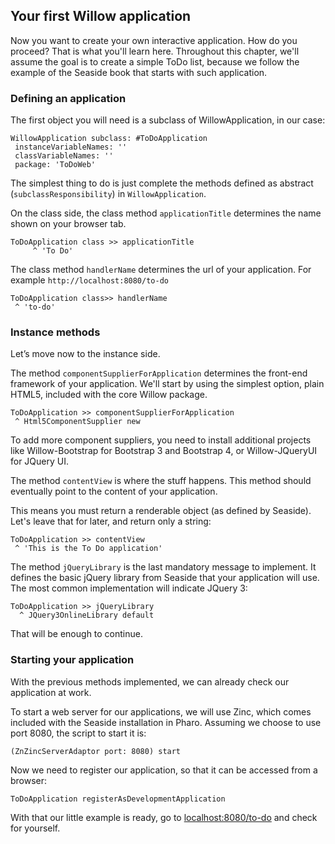 ## Your first Willow application

Now you want to create your own interactive application. How do you proceed? That is what you'll learn here.
Throughout this chapter, we'll assume the goal is to create a simple ToDo list, because we follow the example of the Seaside book that starts with such application.


### Defining an application

The first object you will need is a subclass of WillowApplication, in our case:

```
WillowApplication subclass: #ToDoApplication
 instanceVariableNames: ''
 classVariableNames: ''
 package: 'ToDoWeb'
``` 
The simplest thing to do is just complete the methods defined as abstract (`subclassResponsibility`) in `WillowApplication`.

On the class side, the class method `applicationTitle` determines the name shown on your browser tab.

```
ToDoApplication class >> applicationTitle
	 ^ 'To Do'
```
The class method `handlerName` determines the url of your application. For example `http://localhost:8080/to-do`

```
ToDoApplication class>> handlerName
 ^ 'to-do'
```

### Instance methods

Let’s move now to the instance side.

The method `componentSupplierForApplication` determines the front-end framework of your application. 
We'll start by using the simplest option, plain HTML5, included with the core Willow package.


```
ToDoApplication >> componentSupplierForApplication
 ^ Html5ComponentSupplier new
```
 
To add more component suppliers, you need to install additional projects like Willow-Bootstrap for Bootstrap 3 and Bootstrap 4, or Willow-JQueryUI for JQuery UI.

The method `contentView` is where the stuff happens. 
This method should eventually point to the content of your application. 

This means you must return a renderable object (as defined by Seaside). Let's leave that for later, and return only a string:

```
ToDoApplication >> contentView
 ^ 'This is the To Do application'
```

The method `jQueryLibrary` is the last mandatory message to implement. 
It defines the basic jQuery library from Seaside that your application will use. The most common implementation will indicate JQuery 3:

```
ToDoApplication >> jQueryLibrary
  ^ JQuery3OnlineLibrary default
```

That will be enough to continue.

### Starting your application

With the previous methods implemented, we can already check our application at work.

To start a web server for our applications, we will use Zinc, which comes included with the Seaside installation in Pharo. 
Assuming we choose to use port 8080, the script to start it is:

```
(ZnZincServerAdaptor port: 8080) start
```

Now we need to register our application, so that it can be accessed from a browser:

```
ToDoApplication registerAsDevelopmentApplication
```
With that our little example is ready, go to [localhost:8080/to-do](localhost:8080/to-do) and check for yourself.

